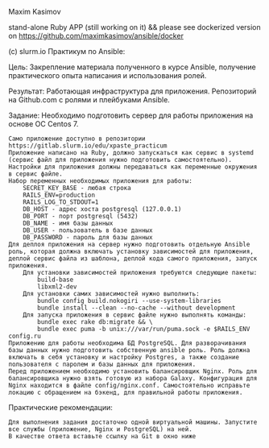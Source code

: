 Maxim Kasimov

stand-alone Ruby APP (still working on it) && please see dockerized version on https://github.com/maximkasimov/ansible/docker


(c) slurm.io
Практикум по Ansible:

Цель: Закрепление материала полученного в курсе Ansible, получение практического опыта написания и использования ролей.

Результат: Работающая инфраструктура для приложения. Репозиторий на Github.com с ролями и плейбуками Ansible.

Задание: Необходимо подготовить сервер для работы приложения на основе ОС Centos 7.

    Само приложение доступно в репозитории https://gitlab.slurm.io/edu/xpaste_practicum
    Приложение написано на Ruby, должно запускаться как сервис в systemd (сервис файл для приложения нужно подготовить самостоятельно).
    Настройки для приложения должны передаваться как переменные окружения в сервис файле.
    Набор переменных необходимых приложения для работы:
        SECRET_KEY_BASE - любая строка
        RAILS_ENV=production
        RAILS_LOG_TO_STDOUT=1
        DB_HOST - адрес хоста postgresql (127.0.0.1)
        DB_PORT - порт postgresql (5432)
        DB_NAME - имя базы данных
        DB_USER - пользователь в базе данных
        DB_PASSWORD - пароль для базы данных
    Для деплоя приложения на сервер нужно подготовить отдельную Ansible роль, которая должна включать установку зависимостей для приложения, деплой сервис файла из шаблона, деплой кода самого приложения, запуск приложения.
        Для установки зависимостей приложения требуются следующие пакеты:
            build-base
            libxml2-dev
        Для установки самих зависимостей нужно выполнить:
            bundle config build.nokogiri --use-system-libraries
            bundle install --clean --no-cache --without development
        Для запуска приложения в сервис файле нужно выполнять команды:
            bundle exec rake db:migrate && \
            bundle exec puma -b unix:///var/run/puma.sock -e $RAILS_ENV config.ru
    Приложению для работы необходима БД PostgreSQL. Для разворачивания базы данных нужно подготовить собственную ansible роль. Роль должна включать в себя установку и настройку Postgres, а также создание пользователя с паролем и базы данных для приложения.
    Перед приложением необходимо установить балансировщик Nginx. Роль для балансировщика нужно взять готовую из набора Galaxy. Конфигурация для Nginx находится в файле config/nginx.conf. Самостоятельно исправьте локацию с обращением на бэкенд, для правильной работы приложения.



Практические рекомендации:

    Для выполнения задания достаточно одной виртуальной машины. Запустите все службы (приложение, Nginx и PostgreSQL) на ней.
    В качестве ответа вставьте ссылку на Git в окно ниже

